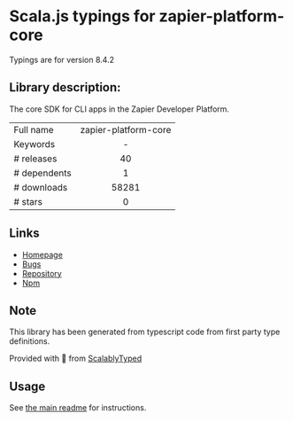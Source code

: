 
# Scala.js typings for zapier-platform-core

Typings are for version 8.4.2

## Library description:
The core SDK for CLI apps in the Zapier Developer Platform.

|                    |                 |
| ------------------ | :-------------: |
| Full name          | zapier-platform-core |
| Keywords           | - |
| # releases         | 40 |
| # dependents       | 1 |
| # downloads        | 58281 |
| # stars            | 0 |

## Links
- [Homepage](https://zapier.com/)
- [Bugs](https://github.com/zapier/zapier-platform-core/issues)
- [Repository](https://github.com/zapier/zapier-platform-core)
- [Npm](https://www.npmjs.com/package/zapier-platform-core)
    


## Note
This library has been generated from typescript code from first party type definitions.

Provided with :purple_heart: from [ScalablyTyped](https://github.com/oyvindberg/ScalablyTyped)

## Usage
See [the main readme](../../readme.md) for instructions.


